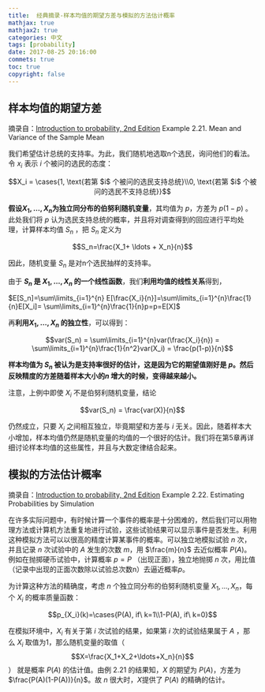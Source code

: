 ```yaml
---
title:  经典摘录-样本均值的期望方差与模拟的方法估计概率
mathjax: true
mathjax2: true
categories: 中文
tags: [probability]
date: 2017-08-25 20:16:00
commets: true
toc: true
copyright: false
---
```


## 样本均值的期望方差

摘录自：[Introduction to probability, 2nd Edition](http://www.athenasc.com/probbook.html) Example 2.21. Mean and Variance of the Sample Mean  

我们希望估计总统的支持率。为此，我们随机地选取n个选民，询问他们的看法。令 $x_i​$ 表示 $i​$ 个被问的选民的态度：

$$X_i = \cases{1, \text{若第 $i$ 个被问的选民支持总统}\\0, \text{若第 $i$ 个被问的选民不支持总统}}$$ 

**假设$X_1,\ldots, X_n$为独立同分布的伯努利随机变量**，其均值为 $p$，方差为 $p(1-p)$ 。此处我们将 $p$ 认为选民支持总统的概率，并且将对调查得到的回应进行平均处理，计算样本均值 $S_n$ ，把 $S_n$ 定义为 

$$S_n=\frac{X_1+ \ldots + X_n}{n}$$

因此，随机变量 $S_n$ 是对n个选民抽样的支持率。

由于 **$S_n$ 是 $X_1, \ldots, X_n$ 的一个线性函数**，我们**利用均值的线性关系**得到，

$E[S_n]=\sum\limits_{i=1}^{n} E[\frac{X_i}{n}]=\sum\limits_{i=1}^{n}\frac{1}{n}E[X_i]= \sum\limits_{i=1}^{n}\frac{1}{n}p=p=E[X]$

再**利用$X_1,\ldots, X_n$ 的独立性**，可以得到：

$$var(S_n) = \sum\limits_{i=1}^{n}var(\frac{X_i}{n}) = \sum\limits_{i=1}^{n}\frac{1}{n^2}var(X_i) = \frac{p(1-p)}{n}$$

**样本均值为 $S_n$ 被认为是支持率很好的估计，这是因为它的期望值刚好是 $p$。然后反映精度的方差随着样本大小的$n$ 增大的时候，变得越来越小。** 

注意，上例中即使 $X_i$ 不是伯努利随机变量，结论

$$var(S_n) = \frac{var(X)}{n}$$

仍然成立，只要 $X_i$ 之间相互独立，毕竟期望和方差与 $i$ 无关。因此，随着样本大小增加，样本均值仍然是随机变量的均值的一个很好的估计。我们将在第5章再详细讨论样本均值的这些属性，并且与大数定律结合起来。

## 模拟的方法估计概率 

摘录自：[Introduction to probability, 2nd Edition](http://www.athenasc.com/probbook.html) Example 2.22. Estimating Probabilities by Simulation 

在许多实际问题中，有时候计算一个事件的概率是十分困难的，然后我们可以用物理方法或计算机方法重复地进行试验，这些试验结果可以显示事件是否发生。利用这种模拟方法可以以很高的精度计算某事件的概率。可以独立地模拟试验 $n$ 次，并且记录 $n$ 次试验中的 $A$ 发生的次数 $m$，用 $\frac{m}{n}$ 去近似概率 $P(A)$。例如在抛掷硬币试验中，计算概率 $p=P$ （出现正面），独立地抛掷 $n$ 次，用比值（记录中出现的正面次数除以试验总次数n）去逼近概率$p$。

为计算这种方法的精确度，考虑 $n$ 个独立同分布的伯努利随机变量 $X_1,\ldots, X_n$，每个 $X_i$ 的概率质量函数：

$$p_{X_i}(k)=\cases{P(A), if\ k=1\\1-P(A), if\ k=0}$$

在模拟环境中，$X_i$ 有关于第 $i$ 次试验的结果，如果第 $i$ 次的试验结果属于 $A$ ，那么 $X_i$ 取值为1，那么随机变量的取值（$$X=\frac{X_1+X_2+\ldots+X_n}{n}$$） 就是概率 $P(A)$ 的估计值。由例 2.21 的结果知，$X$ 的期望为 $P(A)$，方差为 $\frac{P(A)(1-P(A))}{n}$。故 $n$ 很大时，$X$提供了 $P(A)$ 的精确的估计。
